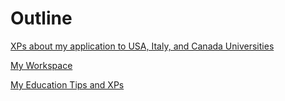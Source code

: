 # Outline

[XPs about my application to USA, Italy, and Canada Universities ](Apply.md)

[My Workspace](MyWorkSpace.md)

[My Education Tips and XPs](MyWorkSpace.md)